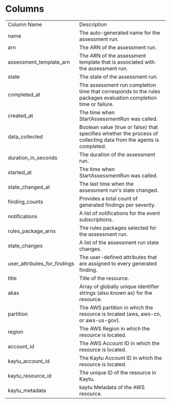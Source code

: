 # Columns  

<table>
	<tr><td>Column Name</td><td>Description</td></tr>
	<tr><td>name</td><td>The auto-generated name for the assessment run.</td></tr>
	<tr><td>arn</td><td>The ARN of the assessment run.</td></tr>
	<tr><td>assessment_template_arn</td><td>The ARN of the assessment template that is associated with the assessment run.</td></tr>
	<tr><td>state</td><td>The state of the assessment run.</td></tr>
	<tr><td>completed_at</td><td>The assessment run completion time that corresponds to the rules packages evaluation completion time or failure.</td></tr>
	<tr><td>created_at</td><td>The time when StartAssessmentRun was called.</td></tr>
	<tr><td>data_collected</td><td>Boolean value (true or false) that specifies whether the process of collecting data from the agents is completed.</td></tr>
	<tr><td>duration_in_seconds</td><td>The duration of the assessment run.</td></tr>
	<tr><td>started_at</td><td>The time when StartAssessmentRun was called.</td></tr>
	<tr><td>state_changed_at</td><td>The last time when the assessment run's state changed.</td></tr>
	<tr><td>finding_counts</td><td>Provides a total count of generated findings per severity.</td></tr>
	<tr><td>notifications</td><td>A list of notifications for the event subscriptions.</td></tr>
	<tr><td>rules_package_arns</td><td>The rules packages selected for the assessment run.</td></tr>
	<tr><td>state_changes</td><td>A list of the assessment run state changes.</td></tr>
	<tr><td>user_attributes_for_findings</td><td>The user-defined attributes that are assigned to every generated finding.</td></tr>
	<tr><td>title</td><td>Title of the resource.</td></tr>
	<tr><td>akas</td><td>Array of globally unique identifier strings (also known as) for the resource.</td></tr>
	<tr><td>partition</td><td>The AWS partition in which the resource is located (aws, aws-cn, or aws-us-gov).</td></tr>
	<tr><td>region</td><td>The AWS Region in which the resource is located.</td></tr>
	<tr><td>account_id</td><td>The AWS Account ID in which the resource is located.</td></tr>
	<tr><td>kaytu_account_id</td><td>The Kaytu Account ID in which the resource is located.</td></tr>
	<tr><td>kaytu_resource_id</td><td>The unique ID of the resource in Kaytu.</td></tr>
	<tr><td>kaytu_metadata</td><td>kaytu Metadata of the AWS resource.</td></tr>
</table>